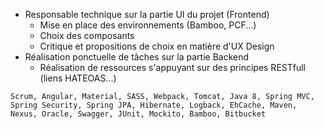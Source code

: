 - Responsable technique sur la partie UI du projet (Frontend)
  - Mise en place des environnements (Bamboo, PCF...)
  - Choix des composants
  - Critique et propositions de choix en matière d'UX Design
- Réalisation ponctuelle de tâches sur la partie Backend
  - Réalisation de ressources s'appuyant sur des principes RESTfull (liens HATEOAS...)

``Scrum, Angular, Material, SASS, Webpack, Tomcat, Java 8, Spring MVC, Spring Security, Spring JPA, Hibernate, Logback, EhCache, Maven, Nexus, Oracle, Swagger, JUnit, Mockito, Bamboo, Bitbucket``
